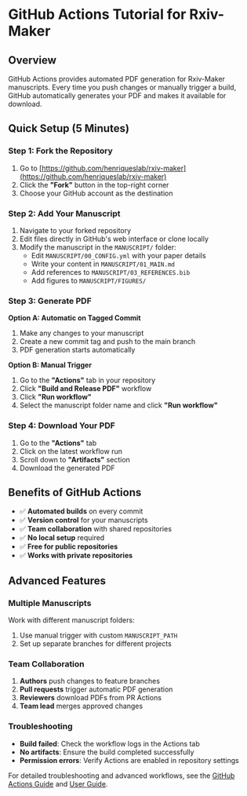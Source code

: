 # GitHub Actions Tutorial for Rxiv-Maker

## Overview

GitHub Actions provides automated PDF generation for Rxiv-Maker manuscripts. Every time you push changes or manually trigger a build, GitHub automatically generates your PDF and makes it available for download.

## Quick Setup (5 Minutes)

### Step 1: Fork the Repository
1. Go to [https://github.com/henriqueslab/rxiv-maker](https://github.com/henriqueslab/rxiv-maker)
2. Click the **"Fork"** button in the top-right corner
3. Choose your GitHub account as the destination

### Step 2: Add Your Manuscript
1. Navigate to your forked repository
2. Edit files directly in GitHub's web interface or clone locally
3. Modify the manuscript in the `MANUSCRIPT/` folder:
   - Edit `MANUSCRIPT/00_CONFIG.yml` with your paper details
   - Write your content in `MANUSCRIPT/01_MAIN.md`
   - Add references to `MANUSCRIPT/03_REFERENCES.bib`
   - Add figures to `MANUSCRIPT/FIGURES/`

### Step 3: Generate PDF
**Option A: Automatic on Tagged Commit**
1. Make any changes to your manuscript
2. Create a new commit tag and push to the main branch
3. PDF generation starts automatically

**Option B: Manual Trigger**
1. Go to the **"Actions"** tab in your repository
2. Click **"Build and Release PDF"** workflow
3. Click **"Run workflow"**
4. Select the manuscript folder name and click **"Run workflow"**

### Step 4: Download Your PDF
1. Go to the **"Actions"** tab
2. Click on the latest workflow run
3. Scroll down to **"Artifacts"** section
4. Download the generated PDF

## Benefits of GitHub Actions

- ✅ **Automated builds** on every commit
- ✅ **Version control** for your manuscripts
- ✅ **Team collaboration** with shared repositories
- ✅ **No local setup** required
- ✅ **Free for public repositories**
- ✅ **Works with private repositories**

## Advanced Features

### Multiple Manuscripts
Work with different manuscript folders:
1. Use manual trigger with custom `MANUSCRIPT_PATH`
2. Set up separate branches for different projects

### Team Collaboration
1. **Authors** push changes to feature branches
2. **Pull requests** trigger automatic PDF generation
3. **Reviewers** download PDFs from PR Actions
4. **Team lead** merges approved changes

### Troubleshooting
- **Build failed**: Check the workflow logs in the Actions tab
- **No artifacts**: Ensure the build completed successfully
- **Permission errors**: Verify Actions are enabled in repository settings

For detailed troubleshooting and advanced workflows, see the [GitHub Actions Guide](../github-actions-guide.md) and [User Guide](../user_guide.md).
